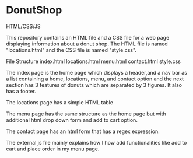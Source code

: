 # DonutShop
HTML/CSS/JS

This repository contains an HTML file and a CSS file for a web page displaying information about a donut shop. The HTML file is named "locations.html" and the CSS file is named "style.css".

File Structure
index.html
locations.html
menu.html
contact.html
style.css



The index page is the home page which displays a header,and a nav bar as a list containing a home, locations, menu, and contact option and the next section has 3 features of donuts which are separated by 3 figures. It also has a footer. 

The locations page has a simple HTML table

The menu page has the same structure as the home page but with additional html drop down form and add to cart option.

The contact page has an html form that has a regex expression.

The external js file mainly explains how I how add functionalities like add to cart and place order in my menu page.



